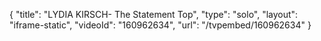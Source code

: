 {
    "title": "LYDIA KIRSCH- The Statement Top",
    "type": "solo",
    "layout": "iframe-static",
    "videoId": "160962634",
    "url": "\/tvpembed\/160962634"
}